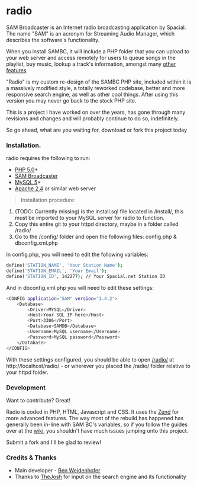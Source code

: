 # radio
SAM Broadcaster is an Internet radio broadcasting application by Spacial. The name "SAM" is an acronym for Streaming Audio Manager, which describes the software's functionality.

When you install SAMBC, it will include a PHP folder that you can upload to your web server and access remotely for users to queue songs in the playlist, buy music, lookup a track's information, amongst many [other features](https://spacial.com/what-we-do-features/)

"Radio" is my custom re-design of the SAMBC PHP site, included within it is a massively modified style, a totally reworked codebase, better and more responsive search engine, as well as other cool things. After using this version you may never go back to the stock PHP site.

This is a project I have worked on over the years, has gone through many revisions and changes and will probably continue to do so, indefinitely.

So go ahead, what are you waiting for, download or fork this project today

### Installation.
radio requires the following to run:
- [PHP 5.0](http://php.net/downloads.php)+
- [SAM Broadcaster](https://spacial.com/download-sam-broadcaster/)
- [MySQL 5](https://www.mysql.com/downloads/)+
- [Apache 2.4](https://httpd.apache.org/) or similar web server

>Installation procedure:
 1. (TODO: Currently missing) is the install.sql file located in /install/, this must be imported to your MySQL server for radio to function.
2. Copy this entire git to your httpd directory, maybe in a folder called /radio/
3. Go to the /config/ folder and open the following files: config.php & dbconfig.xml.php

In config.php, you will need to edit the following variables:
```sh
define('STATION_NAME', 'Your Station Name');
define('STATION_EMAIL', 'Your Email');
define('STATION_ID', 142277); // Your Spacial.net Station ID
```

And in dbconfig.xml.php you will need to edit these settings:
```sh
<CONFIG application="SAM" version="3.4.2">
	<Database>
		<Driver>MYSQL</Driver>
		<Host>Your SQL IP here</Host>
		<Port>3306</Port>
		<Database>SAMDB</Database>
		<Username>MySQL username</Username>
		<Password>MySQL password</Password>
	</Database>
</CONFIG>
```
With these settings configured, you should be able to open [/radio/](http://localhost/radio/) at http://localhost/radio/ - or wherever you placed the /radio/ folder relative to your httpd folder.

### Development
Want to contribute? Great!

Radio is coded in PHP, HTML, Javascript and CSS. It uses the [Zend](https://framework.zend.com/) for more advanced features.
The way most of the rebuild has happened has generally been in-line with SAM BC's variables, so if you follow the guides over at the [wiki](http://support.spacialaudio.com/wiki/SAM_PHP_Web_Pages_-_Windows_Installation), you shouldn't have much issues jumping onto this project.

Submit a fork and I'll be glad to review!

### Credits & Thanks
- Main developer - [Ben Weidenhofer](http://www.github.com/KiloooNL)
- Thanks to [TheJosh](http://www.github.com/TheJosh) for input on the search engine and its functionality
